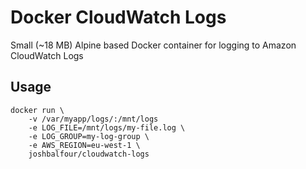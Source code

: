 # Docker CloudWatch Logs

Small (~18 MB) Alpine based Docker container for logging to Amazon CloudWatch Logs


## Usage

```
docker run \
	-v /var/myapp/logs/:/mnt/logs
	-e LOG_FILE=/mnt/logs/my-file.log \
	-e LOG_GROUP=my-log-group \
	-e AWS_REGION=eu-west-1 \
	joshbalfour/cloudwatch-logs
```

